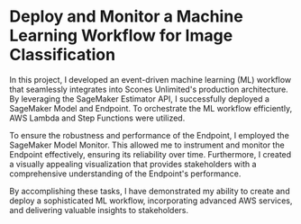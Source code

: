 # Deploy and Monitor a Machine Learning Workflow for Image Classification

 In this project, I developed an event-driven machine learning (ML) workflow that seamlessly integrates into Scones Unlimited's production architecture. By leveraging the SageMaker Estimator API, I successfully deployed a SageMaker Model and Endpoint. To orchestrate the ML workflow efficiently, AWS Lambda and Step Functions were utilized.

To ensure the robustness and performance of the Endpoint, I employed the SageMaker Model Monitor. This allowed me to instrument and monitor the Endpoint effectively, ensuring its reliability over time. Furthermore, I created a visually appealing visualization that provides stakeholders with a comprehensive understanding of the Endpoint's performance.

By accomplishing these tasks, I have demonstrated my ability to create and deploy a sophisticated ML workflow, incorporating advanced AWS services, and delivering valuable insights to stakeholders.
